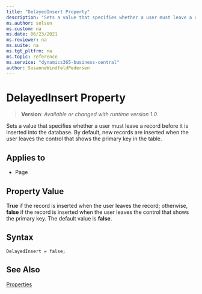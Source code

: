 ```yaml
---
title: "DelayedInsert Property"
description: "Sets a value that specifies whether a user must leave a record before it is inserted into the database. By default, new records are inserted when the user leaves the control that shows the primary key in the table."
ms.author: solsen
ms.custom: na
ms.date: 06/23/2021
ms.reviewer: na
ms.suite: na
ms.tgt_pltfrm: na
ms.topic: reference
ms.service: "dynamics365-business-central"
author: SusanneWindfeldPedersen
---
```

[//]: # (START>DO_NOT_EDIT)
[//]: # (IMPORTANT:Do not edit any of the content between here and the END>DO_NOT_EDIT.)
[//]: # (Any modifications should be made in the .xml files in the ModernDev repo.)
# DelayedInsert Property
> **Version**: _Available or changed with runtime version 1.0._

Sets a value that specifies whether a user must leave a record before it is inserted into the database. By default, new records are inserted when the user leaves the control that shows the primary key in the table.

## Applies to
-   Page

[//]: # (IMPORTANT: END>DO_NOT_EDIT)

## Property Value  

**True** if the record is inserted when the user leaves the record; otherwise, **false** if the record is inserted when the user leaves the control that shows the primary key. The default value is **false**.  

## Syntax

```AL
DelayedInsert = false;
```
  
## See Also  

[Properties](devenv-properties.md)